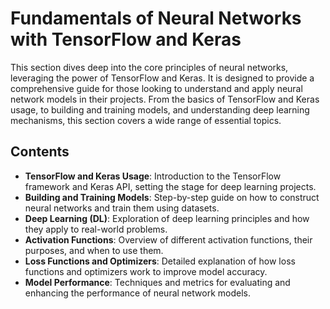 # **Fundamentals of Neural Networks with TensorFlow and Keras**

This section dives deep into the core principles of neural networks, leveraging the power of TensorFlow and Keras. It is designed to provide a comprehensive guide for those looking to understand and apply neural network models in their projects. From the basics of TensorFlow and Keras usage, to building and training models, and understanding deep learning mechanisms, this section covers a wide range of essential topics.

## Contents

- **TensorFlow and Keras Usage**: Introduction to the TensorFlow framework and Keras API, setting the stage for deep learning projects.
- **Building and Training Models**: Step-by-step guide on how to construct neural networks and train them using datasets.
- **Deep Learning (DL)**: Exploration of deep learning principles and how they apply to real-world problems.
- **Activation Functions**: Overview of different activation functions, their purposes, and when to use them.
- **Loss Functions and Optimizers**: Detailed explanation of how loss functions and optimizers work to improve model accuracy.
- **Model Performance**: Techniques and metrics for evaluating and enhancing the performance of neural network models.
